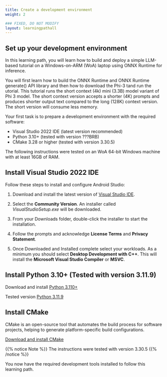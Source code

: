 ```yaml
---
title: Create a development environment
weight: 2

### FIXED, DO NOT MODIFY
layout: learningpathall
---
```


## Set up your development environment

In this learning path, you will learn how to build and deploy a simple LLM-based tutorial on a Windows-on-ARM (WoA) laptop using ONNX Runtime for inference. 

You will first learn how to build the ONNX Runtime and ONNX Runtime generate() API library and then how to download the Phi-3 tand run the utorial. This tutorial runs the short context (4k) mini (3.3B) model variant of Phi 3 model. The short context version accepts a shorter (4K) prompts and produces shorter output text compared to the long (128K) context version. The short version will consume less memory.

Your first task is to prepare a development environment with the required software:

- Visual Studio 2022 IDE (latest version recommended)
- Python 3.10+ (tested with version ???BRB)
- CMake 3.28 or higher (tested with version 3.30.5)

The following instructions were tested on an WoA 64-bit Windows machine with at least 16GB of RAM.

## Install Visual Studio 2022 IDE

Follow these steps to install and configure Android Studio:

1. Download and install the latest version of [Visual Studio IDE](https://visualstudio.microsoft.com/downloads/). 

2. Select the **Community Version**. An installer called *VisualStudioSetup.exe* will be downloaded.

3. From your Downloads folder, double-click the installer to start the installation.

4. Follow the prompts and acknowledge **License Terms** and **Privacy Statement**.

5. Once Downloaded and Installed complete select your workloads. As a minimum you should select **Desktop Development with C++**. This will install the **Microsoft Visual Studio Compiler** or **MSVC**.

## Install Python 3.10+ (Tested with version 3.11.9)

Download and install [Python 3.110+](https://www.python.org/downloads/)

Tested version [Python 3.11.9](https://www.python.org/downloads/release/python-3119/)

## Install CMake

CMake is an open-source tool that automates the build process for software projects, helping to generate platform-specific build configurations.

[Download and install CMake](https://cmake.org/download/)

{{% notice Note %}}
The instructions were tested with version 3.30.5
{{% /notice %}}

You now have the required development tools installed to follow this learning path.

